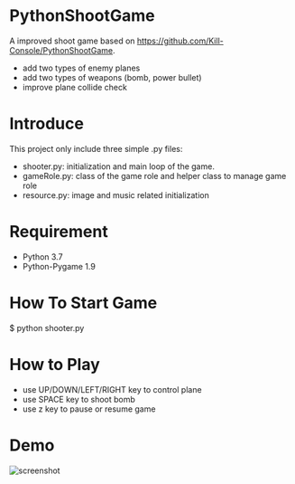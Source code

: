 # PythonShootGame
A improved shoot game based on https://github.com/Kill-Console/PythonShootGame.
* add two types of enemy planes
* add two types of weapons (bomb, power bullet)
* improve plane collide check

# Introduce
This project only include three simple .py files:

* shooter.py: initialization and main loop of the game.
* gameRole.py: class of the game role and helper class to manage game role
* resource.py: image and music related initialization

# Requirement
* Python 3.7
* Python-Pygame 1.9

# How To Start Game
$ python shooter.py

# How to Play
* use UP/DOWN/LEFT/RIGHT key to control plane
* use SPACE key to shoot bomb
* use z key to pause or resume game

# Demo
![screenshot](https://raw.githubusercontent.com/marblexu/PythonSimpleShoot/master/demo/screenshot1.png)
